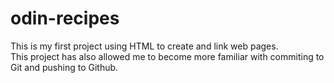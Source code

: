 # odin-recipes
This is my first project using HTML to create and link web pages.  
This project has also allowed me to become more familiar with commiting to Git and pushing to Github.
